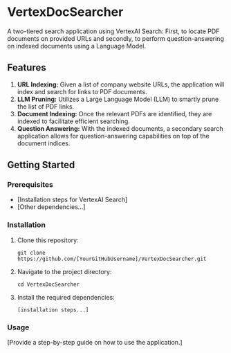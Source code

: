 # VertexDocSearcher

A two-tiered search application using VertexAI Search: First, to locate PDF documents on provided URLs and secondly, to perform question-answering on indexed documents using a Language Model.

## Features

1. **URL Indexing:** Given a list of company website URLs, the application will index and search for links to PDF documents.
2. **LLM Pruning:** Utilizes a Large Language Model (LLM) to smartly prune the list of PDF links.
3. **Document Indexing:** Once the relevant PDFs are identified, they are indexed to facilitate efficient searching.
4. **Question Answering:** With the indexed documents, a secondary search application allows for question-answering capabilities on top of the document indices.

## Getting Started

### Prerequisites

- [Installation steps for VertexAI Search]
- [Other dependencies...]

### Installation

1. Clone this repository:
   ```
   git clone https://github.com/[YourGitHubUsername]/VertexDocSearcher.git
   ```

2. Navigate to the project directory:
   ```
   cd VertexDocSearcher
   ```

3. Install the required dependencies:
   ```
   [installation steps...]
   ```

### Usage

[Provide a step-by-step guide on how to use the application.]